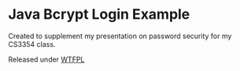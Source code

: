 # Java Bcrypt Login Example

Created to supplement my presentation on password security for my CS3354 class.

Released under [WTFPL](http://www.wtfpl.net/about/)